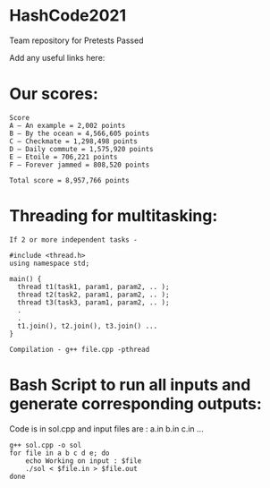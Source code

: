 # HashCode2021
Team repository for Pretests Passed

Add any useful links here:

# Our scores:
	Score
	A – An example = 2,002 points
	B – By the ocean = 4,566,605 points
	C – Checkmate = 1,298,498 points
	D – Daily commute = 1,575,920 points
	E – Etoile = 706,221 points
	F – Forever jammed = 808,520 points

	Total score = 8,957,766 points

# Threading for multitasking:
    If 2 or more independent tasks - 

    #include <thread.h>
    using namespace std;

    main() {
      thread t1(task1, param1, param2, .. );
      thread t2(task2, param1, param2, .. );
      thread t3(task3, param1, param2, .. );
      .
      .
      t1.join(), t2.join(), t3.join() ...
    }

    Compilation - g++ file.cpp -pthread
   
# Bash Script to run all inputs and generate corresponding outputs:

Code is in sol.cpp
and input files are : a.in b.in c.in ...

	g++ sol.cpp -o sol
	for file in a b c d e; do
		echo Working on input : $file
		./sol < $file.in > $file.out
	done
